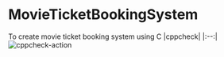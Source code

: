 # MovieTicketBookingSystem
To create movie ticket booking system using C
|cppcheck|
|:--:|
![cppcheck-action](https://github.com/stepin104679/MovieTicketBookingSystem/workflows/cppcheck-action/badge.svg?branch=main)
